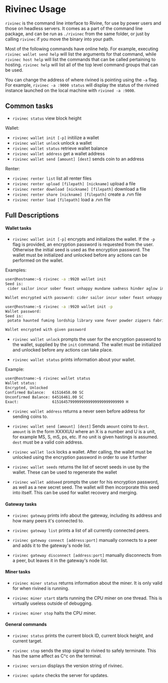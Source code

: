 Rivinec Usage
==========

`rivinec` is the command line interface to Rivine, for use by power users and
those on headless servers. It comes as a part of the command line
package, and can be run as `./rivinec` from the same folder, or just by
calling `rivinec` if you move the binary into your path.

Most of the following commands have online help. For example, executing
`rivinec wallet send help` will list the arguments for that command,
while `rivinec host help` will list the commands that can be called
pertaining to hosting. `rivinec help` will list all of the top level
command groups that can be used.

You can change the address of where rivined is pointing using the `-a`
flag. For example, `rivinec -a :9000 status` will display the status of
the rivined instance launched on the local machine with `rivined -a :9000`.

Common tasks
------------
* `rivinec status` view block height

Wallet:
* `rivinec wallet init [-p]` initilize a wallet
* `rivinec wallet unlock` unlock a wallet
* `rivinec wallet status` retrieve wallet balance
* `rivinec wallet address` get a wallet address
* `rivinec wallet send [amount] [dest]` sends coin to an address

Renter:
* `rivinec renter list` list all renter files
* `rivinec renter upload [filepath] [nickname]` upload a file
* `rivinec renter download [nickname] [filepath]` download a file
* `rivinec renter share [nickname] [filepath]` create a .rvn file
* `rivinec renter load [filepath]` load a .rvn file


Full Descriptions
-----------------

#### Wallet tasks

* `rivinec wallet init [-p]` encrypts and initializes the wallet. If the
`-p` flag is provided, an encryption password is requested from the
user. Otherwise the initial seed is used as the encryption
password. The wallet must be initialized and unlocked before any
actions can be performed on the wallet.

Examples:
```bash
user@hostname:~$ rivinec -a :9920 wallet init
Seed is:
 cider sailor incur sober feast unhappy mundane sadness hinder aglow imitate amaze duties arrow gigantic uttered inflamed girth myriad jittery hexagon nail lush reef sushi pastry southern inkling acquire

Wallet encrypted with password: cider sailor incur sober feast unhappy mundane sadness hinder aglow imitate amaze duties arrow gigantic uttered inflamed girth myriad jittery hexagon nail lush reef sushi pastry southern inkling acquire
```

```bash
user@hostname:~$ rivinec -a :9920 wallet init -p
Wallet password:
Seed is:
 potato haunted fuming lordship library vane fever powder zippers fabrics dexterity hoisting emails pebbles each vampire rockets irony summon sailor lemon vipers foxes oneself glide cylinder vehicle mews acoustic

Wallet encrypted with given password
```

* `rivinec wallet unlock` prompts the user for the encryption password
to the wallet, supplied by the `init` command. The wallet must be
initialized and unlocked before any actions can take place.

* `rivinec wallet status` prints information about your wallet.

Example:
```bash
user@hostname:~$ rivinec wallet status
Wallet status:
Encrypted, Unlocked
Confirmed Balance:   61516458.00 SC
Unconfirmed Balance: 64516461.00 SC
Exact:               61516457999999999999999999999999 H
```

* `rivinec wallet address` returns a never seen before address for sending
coins to.

* `rivinec wallet send [amount] [dest]` Sends `amount` coins to
`dest`. `amount` is in the form XXXXUU where an X is a number and U is
a unit, for example MS, S, mS, ps, etc. If no unit is given hastings
is assumed. `dest` must be a valid coin address.

* `rivinec wallet lock` locks a wallet. After calling, the wallet must be unlocked
using the encryption password in order to use it further

* `rivinec wallet seeds` returns the list of secret seeds in use by the
wallet. These can be used to regenerate the wallet

* `rivinec wallet addseed` prompts the user for his encryption password,
as well as a new secret seed. The wallet will then incorporate this
seed into itself. This can be used for wallet recovery and merging.

#### Gateway tasks
* `rivinec gateway` prints info about the gateway, including its address and how
many peers it's connected to.

* `rivinec gateway list` prints a list of all currently connected peers.

* `rivinec gateway connect [address:port]` manually connects to a peer and adds it
to the gateway's node list.

* `rivinec gateway disconnect [address:port]` manually disconnects from a peer, but
leaves it in the gateway's node list.

#### Miner tasks
* `rivinec miner status` returns information about the miner. It is only
valid for when rivined is running.

* `rivinec miner start` starts running the CPU miner on one thread. This
is virtually useless outside of debugging.

* `rivinec miner stop` halts the CPU miner.

#### General commands
* `rivinec status` prints the current block ID, current block height, and
current target.

* `rivinec stop` sends the stop signal to rivined to safely terminate. This
has the same affect as C^c on the terminal.

* `rivinec version` displays the version string of rivinec.

* `rivinec update` checks the server for updates.
